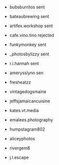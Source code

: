 * bubsburritos        sent
* bateaubrewing       sent
* artifex.workshop    sent
* cafe.vino.tino      rejected
* funkymonkey         sent

* _photosbylizzy sent
* r.i.hannah sent
* amerysslynn sen
 
* fresheatzz
* vintagedogsmaine
* jeffsjamaicancuisine
* kates.vt.media

* emalees.photography
* humpstagram802
* aliceyphotos
* rivergem8
* j.l.escape